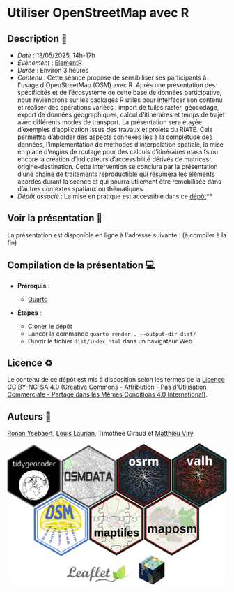 # Utiliser OpenStreetMap avec R

## Description :memo:

- *Date* : 13/05/2025, 14h-17h  
- *Évènement* : [ElementR](https://elementr.gitpages.huma-num.fr/website/apropos.html)   
- *Durée* : Environ 3 heures
- *Contenu* : Cette séance propose de sensibiliser ses participants à l'usage d'OpenStreetMap (OSM) avec R. 
Après une présentation des spécificités et de l’écosystème de cette base de données participative, 
nous reviendrons sur les packages R utiles pour interfacer son contenu et réaliser des opérations variées : 
import de tuiles raster, géocodage, export de données géographiques, calcul d’itinéraires et temps de trajet avec différents modes de transport.
La présentation sera étayée d’exemples d’application issus des travaux et projets du RIATE. 
Cela permettra d’aborder des aspects connexes liés à la complétude des données, 
l’implémentation de méthodes d’interpolation spatiale, la mise en place d’engins de routage pour des calculs d’itinéraires massifs ou encore la création d’indicateurs d’accessibilité dérivés de matrices origine-destination.
Cette intervention se conclura par la présentation d’une chaîne de traitements reproductible 
qui résumera les éléments abordés durant la séance et qui pourra utilement être remobilisée dans d’autres contextes spatiaux ou thématiques. 
- *Dépôt associé* : La mise en pratique est accessible dans ce [dépôt](https://github.com/riatecom/osm-elementr-2025-application)**

## Voir la présentation :book:

La présentation est disponible en ligne à l'adresse suivante : (à compiler à la fin)


## Compilation de la présentation :computer:

- **Prérequis** :
    - [Quarto](https://quarto.org)

- **Étapes** :
    - Cloner le dépôt
    - Lancer la commande `quarto render . --output-dir dist/`
    - Ouvrir le fichier `dist/index.html` dans un navigateur Web

## Licence :recycle:

Le contenu de ce dépôt est mis à disposition selon les termes de la [Licence CC BY-NC-SA 4.0 (Creative Commons - Attribution - Pas d’Utilisation Commerciale - Partage dans les Mêmes Conditions 4.0 International)](https://creativecommons.org/licenses/by-nc-sa/4.0/deed.fr).


## Auteurs :bust_in_silhouette:

[Ronan Ysebaert](https://github.com/rysebaert), [Louis Laurian](https://github.com/louislrn), Timothée Giraud[](https://github.com/rCarto) et [Matthieu Viry](https://github.com/mthh).


![](img/r_packages.png)
